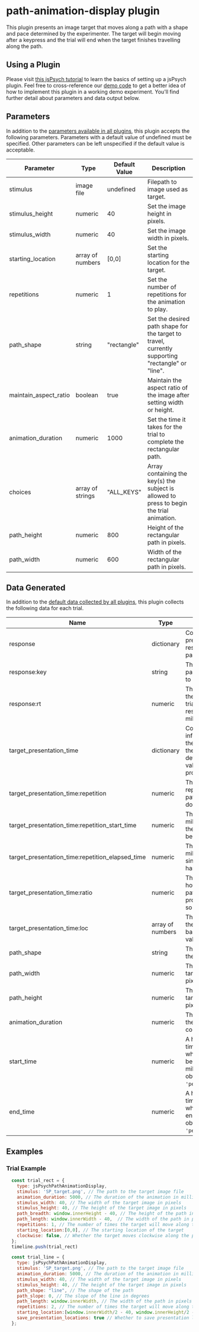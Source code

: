 # path-animation-display plugin

This plugin presents an image target that moves along a path with a shape and pace determined by the experimenter. The target will begin moving after a keypress and the trial will end when the target finishes travelling along the path.

## Using a Plugin

Please visit [this jsPsych tutorial](https://www.jspsych.org/v8/overview/plugins/) to learn the basics of setting up a jsPsych plugin. Feel free to cross-reference our [demo code](https://github.com/beatlab-mcmaster/AVOKE/blob/main/plugin-path-animation-display/examples/index.html) to get a better idea of how to implement this plugin in a working demo experiment. You'll find further detail about parameters and data output below.

## Parameters

In addition to the [parameters available in all plugins](https://www.jspsych.org/latest/overview/plugins/#parameters-available-in-all-plugins), this plugin accepts the following parameters. Parameters with a default value of undefined must be specified. Other parameters can be left unspecified if the default value is acceptable.

| Parameter           | Type             | Default Value      | Description                              |
| ------------------- | ---------------- | ------------------ | ---------------------------------------- |
|stimulus|image file|undefined|Filepath to image used as target.|
|stimulus_height|numeric|40|Set the image height in pixels.|
|stimulus_width|numeric|40|Set the image width in pixels.|
|starting_location|array of numbers|[0,0]|Set the starting location for the target.|
|repetitions|numeric|1|Set the number of repetitions for the animation to play.|
|path_shape|string|"rectangle"|Set the desired path shape for the target to travel, currently supporting "rectangle" or "line".|
|maintain_aspect_ratio|boolean|true|Maintain the aspect ratio of the image after setting width or height.|
|animation_duration|numeric|1000|Set the time it takes for the trial to complete the rectangular path.|
|choices|array of strings|"ALL_KEYS"|Array containing the key(s) the subject is allowed to press to begin the trial animation.|
|path_height|numeric|800|Height of the rectangular path in pixels.|
|path_width|numeric|600|Width of the rectangular path in pixels.|

## Data Generated

In addition to the [default data collected by all plugins](https://www.jspsych.org/latest/overview/plugins/#data-collected-by-all-plugins), this plugin collects the following data for each trial.

| Name      | Type    | Value                                    |
| --------- | ------- | ---------------------------------------- |
|response|dictionary|Contains the key pressed and response time of the participant.|
|response:key|string|The key that the participant pressed to start the trial.|
|response:rt|numeric|The time between the beginning of the trial and the response in milliseconds. '|
|target_presentation_time|dictionary|Contains a variety of information about the presentation of the target. Specific details on each key-value pair is provided below.|
|target_presentation_time:repetition|numeric|The number of repetitions of the path that have been done so far.
|target_presentation_time:repetition_start_time|numeric|The timestamp in milliseconds when the repetition has been started.|
|target_presentation_time:repetition_elapsed_time|numeric|The time in milliseconds from since the repetition has begun.|
|target_presentation_time:ratio|numeric|This ratio represents how much of the path the target has progressed through so far.|
|target_presentation_time:loc|array of numbers|The coordinates of the target on its path based on the ratio value.|
|path_shape|string|The path shape that the target takes.|
|path_width|numeric|The width of the target's path in pixels.|
|path_height|numeric|The height of the target's path in pixels.|
|animation_duration|numeric|The time length that the target takes to complete its path.|
|start_time|numeric|A high resolution timestamp of the when the animation begins in milliseconds, obtained via `'performance.now()'`.|
|end_time|numeric|A high resolution timestamp of the when the animation ends in milliseconds, obtained via `'performance.now()'`.

<!-- ## Install

Using the CDN-hosted JavaScript file:

```js
<script src="https://unpkg.com/@jspsych-contrib/plugin-tapath-animation-display"></script>
```

Using the JavaScript file downloaded from a GitHub release dist archive:

```js
<script src="jspsych/plugin-tapath-animation-display.js"></script>
```

Using NPM:

```
npm install @jspsych-contrib/plugin-tapath-animation-display
```

```js
import {jsPsychPathAnimationDisplay} from '@jspsych-contrib/plugin-tapath-animation-display';
``` -->

## Examples

### Trial Example

```javascript
  const trial_rect = {
    type: jsPsychPathAnimationDisplay,
    stimulus: 'SP_target.png', // The path to the target image file
    animation_duration: 5000, // The duration of the animation in milliseconds
    stimulus_width: 40, // The width of the target image in pixels
    stimulus_height: 40, // The height of the target image in pixels
    path_breadth: window.innerHeight - 40, // The height of the path in pixels, with a 40px margin accounting for target size
    path_length: window.innerWidth - 40,  // The width of the path in pixels, with a 40px margin accounting for target size
    repetitions: 1, // The number of times the target will move along the path
    starting_location:[0,0], // The starting location of the target
    clockwise: false, // Whether the target moves clockwise along the path
  };
  timeline.push(trial_rect)

  const trial_line = {
    type: jsPsychPathAnimationDisplay,
    stimulus: 'SP_target.png', // The path to the target image file
    animation_duration: 5000, // The duration of the animation in milliseconds
    stimulus_width: 40, // The width of the target image in pixels
    stimulus_height: 40, // The height of the target image in pixels
    path_shape: "line", // The shape of the path
    path_slope: 0, // The slope of the line in degrees
    path_length: window.innerWidth, // The width of the path in pixels
    repetitions: 2, // The number of times the target will move along the path
    starting_location:[window.innerWidth/2 - 40, window.innerHeight/2 - 40],  // The starting location of the target
    save_presentation_locations: true // Whether to save presentation locations
  };
```